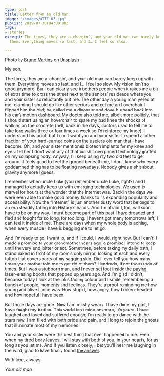 ```yaml
---
type: post
title: Letter from an old man
image: "/images/BTTF_03.jpg"
publish: 2019-07-30T04:00:00Z
tags:
- stories
excerpt: The times, they are a-changin’, and your old man can barely keep up with
  them. Everything moves so fast, and I… I feel so slow.

---
```

Photo by [Bruno Martins](https://unsplash.com/@brunus?utm_source=unsplash&utm_medium=referral&utm_content=creditCopyText) on [Unsplash](https://unsplash.com/?utm_source=unsplash&utm_medium=referral&utm_content=creditCopyText)

My son,

The times, they are a-changin’, and your old man can barely keep up with them. Everything moves so fast, and I… I feel so slow. My vision isn’t so good anymore. But I can clearly see it bothers people when it takes me a bit of extra time to cross the street next to the seniors’ residence where you and your sister so reluctantly put me. The other day a young man yelled at me, claiming I should do like other seniors and get me an hoverchair. I flipped him the bird; he called me a dinosaur and dove his head back into his car’s motion dashboard. My doctor also told me, albeit more politely, that I should start using an hoverchair to spare my bad knee the shocks of walking on the concrete (hell, back in the days, doctors used to tell me to take long walks three or four times a week so I’d reinforce my knee). I understand his point, but I don’t want you and your sister to spend another fraction of your hard-earned coins on the useless old man that I have become. Oh, and your sister mentioned biotech implants for my knee and eyes: tell her I don’t want any of that bullshit overpriced technology grafted on my collapsing body. Anyway, I’ll keep using my two old feet to get around. It feels good to feel the ground beneath me, I don’t know why every goddamned thing has to be floating nowadays. Nobody gives a shit about gravity anymore I guess.

I remember when uncle Luke (you remember uncle Luke, right?) and I managed to actually keep up with emerging technologies. We used to marvel for hours at the wonder that the Internet was. Back in the days we were even able to make good money thanks to its expanding popularity and accessibility. Now the “Internet” is just another dusty word that belongs to an era steadily falling into History’s hands. And I’m afraid I, too, will soon have to be on my way. I must become part of this past I have dreaded and fled and fought for so long, for too long. I haven’t got many tomorrows left; I can feel it inside of me. There are days when my whole body is aching, when every muscle I have is begging me to let go.

And I’m ready to go. I want to, and if I could, I would, right now. But I can’t: I made a promise to your grandmother years ago, a promise I intend to keep until the very end, bitter or not. Sometimes, before taking my daily bath, I stand naked in front of my room’s only mirror, looking at each and every tattoo that covers parts of my sagging skin. Did I ever tell you how many times your mother told me to get rid of them? Hundreds, if not thousands of times. But I was a stubborn man, and I never set foot inside the paying laser-erasing booths that popped up years ago. And I’m glad I didn’t, because today I look at the ink’s fading colour and I smile, remembering a bunch of people, moments and feelings. They’re a proof reminding me how young and alive I once was. How stupid, how angry, how broken-hearted and how hopeful I have been.

But those days are gone. Now I am mostly weary. I have done my part, I have fought my battles. This world isn’t mine anymore, it’s yours. I have laughed and loved and suffered enough; I’m ready to go dance with the stars now. I am filled with both pride and pain, and I long to rejoin the ghosts that illuminate most of my memories.

You and your sister were the best thing that ever happened to me. Even when my tired body leaves, I will stay with both of you, in your hearts, for as long as you let me. And if you listen closely, I bet you’ll hear me laughing in the wind, glad to have finally found [the answer](https://www.youtube.com/watch?v=vWwgrjjIMXA).

With love, always

_Your old man_